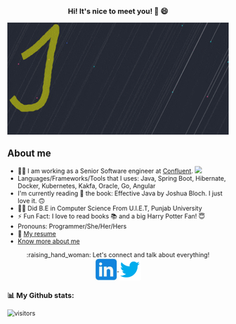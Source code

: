 
### <p align="center"> Hi! It's nice to meet you! 👋 :smile: </p>

<p align="center">
  <a href="https://www.linkedin.com/in/upasana05ghosh">
       <img src="https://github.com/upasana05ghosh/upasana05ghosh/blob/main/Hi.gif" align="center" alt="Hi" title="Hi there!">
  </a>
  </p>
  
<!---[<img src="https://github.com/upasana05ghosh/upasana05ghosh/blob/main/Hi.gif" title="Yo"/>](https://upasana05ghosh.github.io/) --->

## About me
- :technologist: I am working as a Senior Software engineer at [Confluent](https://www.confluent.io/). <img src="https://media.giphy.com/media/WUlplcMpOCEmTGBtBW/giphy.gif" width="30">
- Languages/Frameworks/Tools that I uses: Java, Spring Boot, Hibernate, Docker, Kubernetes, Kakfa, Oracle, Go, Angular
- I'm currently reading :blue_book: the book: Effective Java by Joshua Bloch. I just love it. :upside_down_face:
- :woman_student: Did B.E in Computer Science From U.I.E.T, Punjab University
- ⚡ Fun Fact: I love to read books :books: and a big Harry Potter Fan! :innocent:
- Pronouns: Programmer/She/Her/Hers
- 📝 [My resume](https://github.com/upasana05ghosh/upasana05ghosh/blob/main/UpasanaResume.pdf)
- [Know more about me](https://upasana05ghosh.github.io/)

<p align="center"> 
:raising_hand_woman: Let's connect and talk about everything!  <br>
  <a href="https://www.linkedin.com/in/upasana05ghosh">
       <img src="https://github.com/upasana05ghosh/upasana05ghosh.github.io/blob/master/img/linkedin.jpg" height="50em" align="center" alt="LinkedIn" title="Follow me on Linkedin">
  </a>
    <a href="https://twitter.com/upaa005">
       <img src="https://github.com/upasana05ghosh/upasana05ghosh.github.io/blob/master/img/twitter-logo-small.png" height="50em" align="center" alt="Twitter" title="Follow me on Twitter">
  </a>
 </p>

  
### :bar_chart: My Github stats:
<!-- ![My github stats](https://github-readme-stats.vercel.app/api?username=upasana05ghosh&count_private=true&show_icons=true&theme=midnight-purple&hide=issues,contribs)
[![Top Langs](https://github-readme-stats.vercel.app/api/top-langs/?username=upasana05ghosh&layout=compact&text_color=daf7dc&bg_color=151515)](https://github.com/upasana05ghosh/github-readme-stats) -->

![visitors](https://visitor-badge.glitch.me/badge?page_id=upasana05ghosh.upasana05ghosh)
